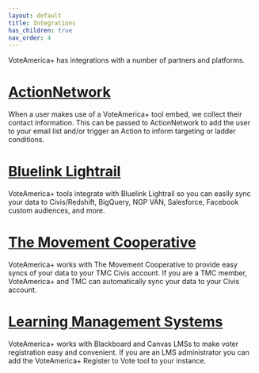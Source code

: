 ```yaml
---
layout: default
title: Integrations
has_children: true
nav_order: 4
---
```


VoteAmerica+ has integrations with a number of partners and platforms.

# [ActionNetwork](/integrations/action_network/)

When a user makes use of a VoteAmerica+ tool embed, we collect their contact information. This can be
passed to ActionNetwork to add the user to your email list and/or trigger an Action to inform targeting or ladder conditions.

# [Bluelink Lightrail](/integrations/bluelink/)

VoteAmerica+ tools integrate with Bluelink Lightrail
so you can easily sync your data to Civis/Redshift, BigQuery, NGP VAN, Salesforce, Facebook custom
audiences, and more.

# [The Movement Cooperative](/integrations/the_movement_cooperative/)

VoteAmerica+ works with The Movement Cooperative
to provide easy syncs of your data to your TMC Civis account. If you are a
TMC member, VoteAmerica+ and TMC can automatically sync your data to your
Civis account.

# [Learning Management Systems](/integrations/learning_management_systems/)

VoteAmerica+ works with Blackboard and Canvas LMSs to make voter registration easy and convenient.
If you are an LMS administrator you can add the VoteAmerica+ Register to Vote tool to your instance.
